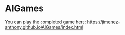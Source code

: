 # AIGames
You can play the completed game here: https://jimenez-anthony.github.io/AIGames/index.html
